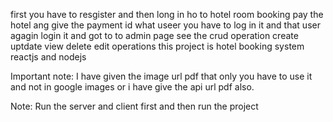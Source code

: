 first you have to resgister
and then long in
ho to hotel room booking 
pay the hotel
ang give the payment id 
what useer you have to log in it and that user agagin login it and got to to admin page 
see the crud operation create uptdate view delete edit operations
this project is hotel booking system reactjs and nodejs

Important note: 
             I have given the image url pdf that only you have to use it and not in google images or i have give the api url pdf also.

Note: Run the server and client first and then run the project
             
